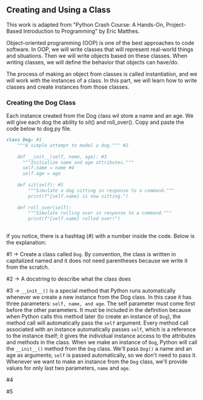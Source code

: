 ## Creating and Using a Class

This work is adapted from "Python Crash Course: A Hands-On, Project-Based Introduction to Programming" by Eric Matthes.

Object-oriented programming (OOP) is one of the best approaches to code software. In OOP, we will write classes that will represent real-world things and situations. Then we will write objects based on these classes. When writing classes, we will define the behavior that objects can have/do.

The process of making an object from classes is called instantiation, and we will work with the instances of a class. In this part, we will learn how to write classes and create instances from those classes.

### Creating the Dog Class

Each instance created from the Dog class wil store a name and an age. We will give each dog the ability to sit() and roll_over(). Copy and paste the code below to dog.py file.
```markdown
class Dog: #1
    """A simple attempt to model a dog.""" #2
    
    def __init__(self, name, age): #3
      """Initialize name and age attributes."""
      self.name = name #4
      self.age = age
    
    def sit(self): #5
        """Simulate a dog sitting in response to a command."""
        print(f"{self.name} is now sitting.")
        
    def roll_over(self):
        """Simulate rolling over in response to a command."""
        print(f"{self.name} rolled over!")
  
```

If you notice, there is a hashtag (#) with a number inside the code. Below is the explanation:

#1 -> Create a class called ```Dog```. By convention, the class is written in capitalized named and it does not need parentheses because we write it from the scratch.

#2 -> A docstring to describe what the class does

#3 -> ```__init__()``` is a special method that Python runs automatically whenever we create a new instance from the Dog class. In this case it has three parameters: ```self, name, and age```. The self parameter must come first before the other parameters. It must be included in the definition because when Python calls this method later (to create an instance of ```Dog```), the method call will automatically pass the ```self``` argument. Every method call associated with an instance automatically passes ```self```, which is a reference to the instance itself; it gives the individual instance access to the attributes and methods in the class. When we make an instance of ```Dog```, Python will call the ```__init__()``` method from the ```Dog``` class. We'll pass ```Dog()``` a name and an age as arguments; ```self``` is passed automatically, so we don't need to pass it. Whenever we want to make an instance from the ```Dog``` class, we'll provide values for only last two parameters, ```name``` and ```age```.

#4

#5
